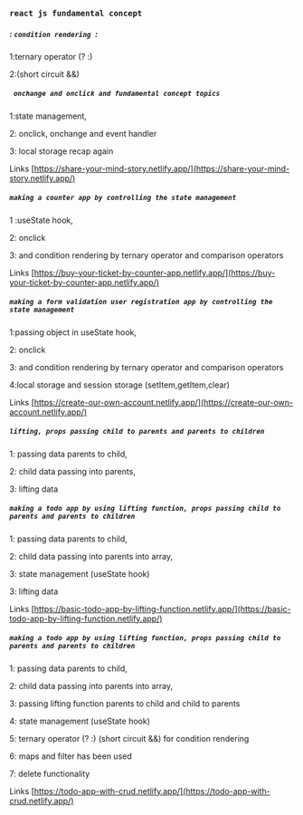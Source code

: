 ### `react js fundamental concept `

##### : `condition rendering `: 

1:ternary operator (? :)

2:(short circuit &&)

##### ` onchange and onclick and fundamental concept topics`
1:state management,

2: onclick, onchange and event handler 

3: local storage recap again

Links [https://share-your-mind-story.netlify.app/](https://share-your-mind-story.netlify.app/)

##### `making a counter app by controlling the state management`
1 :useState hook,

2: onclick 

3: and condition rendering by ternary operator and comparison operators

Links [https://buy-your-ticket-by-counter-app.netlify.app/](https://buy-your-ticket-by-counter-app.netlify.app/)

##### `making a form validation user registration app by controlling the state management`
1:passing object in useState hook,

2: onclick 

3: and condition rendering by ternary operator and comparison operators

4:local storage and session storage (setItem,getItem,clear)


Links [https://create-our-own-account.netlify.app/](https://create-our-own-account.netlify.app/)


##### `lifting, props passing child to parents and parents to children`
1: passing data parents to child,

2: child data passing into parents,

3: lifting data


##### `making a todo app by using lifting function, props passing child to parents and parents to children`
1: passing data parents to child,

2: child data passing into parents into array,

3: state management (useState hook)

3: lifting data

Links [https://basic-todo-app-by-lifting-function.netlify.app/](https://basic-todo-app-by-lifting-function.netlify.app/)


##### `making a todo app by using lifting function, props passing child to parents and parents to children`
1: passing data parents to child,

2: child data passing into parents into array,
 
3: passing lifting function parents to child and child to parents

4: state management (useState hook)

5: ternary operator (? :) (short circuit &&) for condition rendering 

6: maps and filter has been used

7: delete functionality

Links [https://todo-app-with-crud.netlify.app/](https://todo-app-with-crud.netlify.app/)
